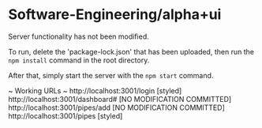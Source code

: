 # Software-Engineering/alpha+ui

Server functionality has not been modified. 

To run, delete the 'package-lock.json' that has been uploaded, then run the `npm install` command in the root directory. 

After that, simply start the server with the `npm start` command.

~ Working URLs ~
http://localhost:3001/login       [styled]
http://localhost:3001/dashboard#  [NO MODIFICATION COMMITTED]
http://localhost:3001/pipes/add   [NO MODIFICATION COMMITTED]
http://localhost:3001/pipes       [styled]
